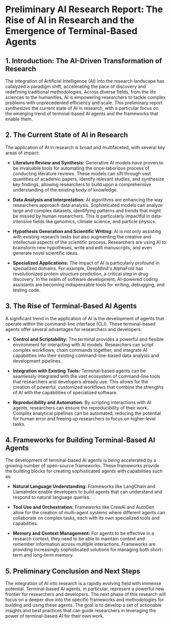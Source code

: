
# Preliminary AI Research Report: The Rise of AI in Research and the Emergence of Terminal-Based Agents

## 1. Introduction: The AI-Driven Transformation of Research

The integration of Artificial Intelligence (AI) into the research landscape has catalyzed a paradigm shift, accelerating the pace of discovery and redefining traditional methodologies. Across diverse fields, from the life sciences to the humanities, AI is empowering researchers to tackle complex problems with unprecedented efficiency and scale. This preliminary report synthesizes the current state of AI in research, with a particular focus on the emerging trend of terminal-based AI agents and the frameworks that enable them.

## 2. The Current State of AI in Research

The application of AI in research is broad and multifaceted, with several key areas of impact:

*   **Literature Review and Synthesis:** Generative AI models have proven to be invaluable tools for automating the once-laborious process of conducting literature reviews. These models can sift through vast quantities of academic papers, identify relevant studies, and synthesize key findings, allowing researchers to build upon a comprehensive understanding of the existing body of knowledge.

*   **Data Analysis and Interpretation:** AI algorithms are enhancing the way researchers approach data analysis. Sophisticated models can analyze large and complex datasets, identifying patterns and trends that might be missed by human researchers. This is particularly impactful in data-intensive fields like genomics, climate science, and particle physics.

*   **Hypothesis Generation and Scientific Writing:** AI is not only assisting with existing research tasks but also augmenting the creative and intellectual aspects of the scientific process. Researchers are using AI to brainstorm new hypotheses, write and edit manuscripts, and even generate novel scientific ideas.

*   **Specialized Applications:** The impact of AI is particularly profound in specialized domains. For example, DeepMind's AlphaFold has revolutionized protein structure prediction, a critical step in drug discovery. In the realm of software development, AI-powered coding assistants are becoming indispensable tools for writing, debugging, and testing code.

## 3. The Rise of Terminal-Based AI Agents

A significant trend in the application of AI is the development of agents that operate within the command-line interface (CLI). These terminal-based agents offer several advantages for researchers and developers:

*   **Control and Scriptability:** The terminal provides a powerful and flexible environment for interacting with AI models. Researchers can script complex workflows, chain commands together, and integrate AI capabilities into their existing command-line-based data analysis and development pipelines.

*   **Integration with Existing Tools:** Terminal-based agents can be seamlessly integrated with the vast ecosystem of command-line tools that researchers and developers already use. This allows for the creation of powerful, customized workflows that combine the strengths of AI with the capabilities of specialized software.

*   **Reproducibility and Automation:** By scripting interactions with AI agents, researchers can ensure the reproducibility of their work. Complex analytical pipelines can be automated, reducing the potential for human error and freeing up researchers to focus on higher-level tasks.

## 4. Frameworks for Building Terminal-Based AI Agents

The development of terminal-based AI agents is being accelerated by a growing number of open-source frameworks. These frameworks provide the building blocks for creating sophisticated agents with capabilities such as:

*   **Natural Language Understanding:** Frameworks like LangChain and LlamaIndex enable developers to build agents that can understand and respond to natural language queries.

*   **Tool Use and Orchestration:** Frameworks like CrewAI and AutoGen allow for the creation of multi-agent systems where different agents can collaborate on complex tasks, each with its own specialized tools and capabilities.

*   **Memory and Context Management:** For agents to be effective in a research context, they need to be able to maintain context and remember information across multiple interactions. Frameworks are providing increasingly sophisticated solutions for managing both short-term and long-term memory.

## 5. Preliminary Conclusion and Next Steps

The integration of AI into research is a rapidly evolving field with immense potential. Terminal-based AI agents, in particular, represent a powerful new frontier for researchers and developers. The next phase of this research will focus on a deeper dive into the specific frameworks and methodologies for building and using these agents. The goal is to develop a set of actionable insights and best practices that can guide researchers in leveraging the power of terminal-based AI for their own work.
